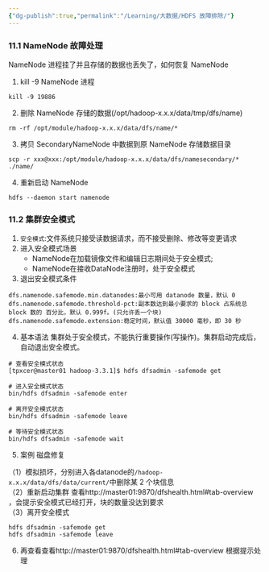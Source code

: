 ```yaml
---
{"dg-publish":true,"permalink":"/Learning/大数据/HDFS 故障排除/"}
---
```



### 11.1 NameNode 故障处理

NameNode 进程挂了并且存储的数据也丢失了，如何恢复 NameNode

1.  kill -9 NameNode 进程

```
kill -9 19886
```

2.  删除 NameNode 存储的数据(/opt/hadoop-x.x.x/data/tmp/dfs/name)

```
rm -rf /opt/module/hadoop-x.x.x/data/dfs/name/*
```

3.  拷贝 SecondaryNameNode 中数据到原 NameNode 存储数据目录

```
scp -r xxx@xxx:/opt/module/hadoop-x.x.x/data/dfs/namesecondary/* ./name/
```

4.  重新启动 NameNode

```
hdfs --daemon start namenode
```

### 11.2 集群安全模式

1.  `安全模式`:文件系统只接受读数据请求，而不接受删除、修改等变更请求
2.  进入安全模式场景
    -   NameNode在加载镜像文件和编辑日志期间处于安全模式;
    -   NameNode在接收DataNode注册时，处于安全模式
3.  退出安全模式条件

```
dfs.namenode.safemode.min.datanodes:最小可用 datanode 数量，默认 0
dfs.namenode.safemode.threshold-pct:副本数达到最小要求的 block 占系统总 block 数的 百分比，默认 0.999f。(只允许丢一个块)
dfs.namenode.safemode.extension:稳定时间，默认值 30000 毫秒，即 30 秒 
```

4.  基本语法 集群处于安全模式，不能执行重要操作(写操作)。集群启动完成后，自动退出安全模式。

```
# 查看安全模式状态
[tpxcer@master01 hadoop-3.3.1]$ hdfs dfsadmin -safemode get

# 进入安全模式状态
bin/hdfs dfsadmin -safemode enter

# 离开安全模式状态
bin/hdfs dfsadmin -safemode leave

# 等待安全模式状态
bin/hdfs dfsadmin -safemode wait
```

5.  案例 磁盘修复

（1）模拟损坏，分别进入各datanode的`/hadoop-x.x.x/data/dfs/data/current/`中删除某 2 个块信息  
（2）重新启动集群 查看http://master01:9870/dfshealth.html#tab-overview ，会提示安全模式已经打开，块的数量没达到要求  
（3）离开安全模式

```
hdfs dfsadmin -safemode get
hdfs dfsadmin -safemode leave
```

6.  再查看查看http://master01:9870/dfshealth.html#tab-overview 根据提示处理